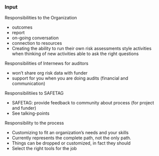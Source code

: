 ### Input

Responsibilities to the Organization

  * outcomes
  * report
  * on-going conversation
  * connection to resources
  * Creating the ability to run their own risk assessments style activities when thinking of new activities
able to ask the right questions


Responsibilities of Internews for auditors

  * won’t share org risk data with funder
  * support for you when you are doing audits (financial and communication)


Responsibilitiies to SAFETAG

  * SAFETAG: provide feedback to community about process (for project and funder)
  * See talking-points

Responsibility to the process
  * Customizing to fit an organization’s needs and your skills
  * Currently represents the complete path, not the only path.
  * Things can be dropped or customized, in fact they should
  * Select the right tools for the job


